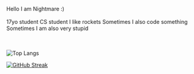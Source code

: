Hello I am Nightmare :)
<br></br>
17yo student CS student
I like rockets
Sometimes I also code something
Sometimes I am also very stupid

<br></br>
![Top Langs](https://github-readme-stats.vercel.app/api/top-langs/?username=NightmarePog&layout=compact)

[![GitHub Streak](https://streak-stats.demolab.com/?user=NightmarePog)](https://git.io/streak-stats)
<!---
nothing to see here
--->
